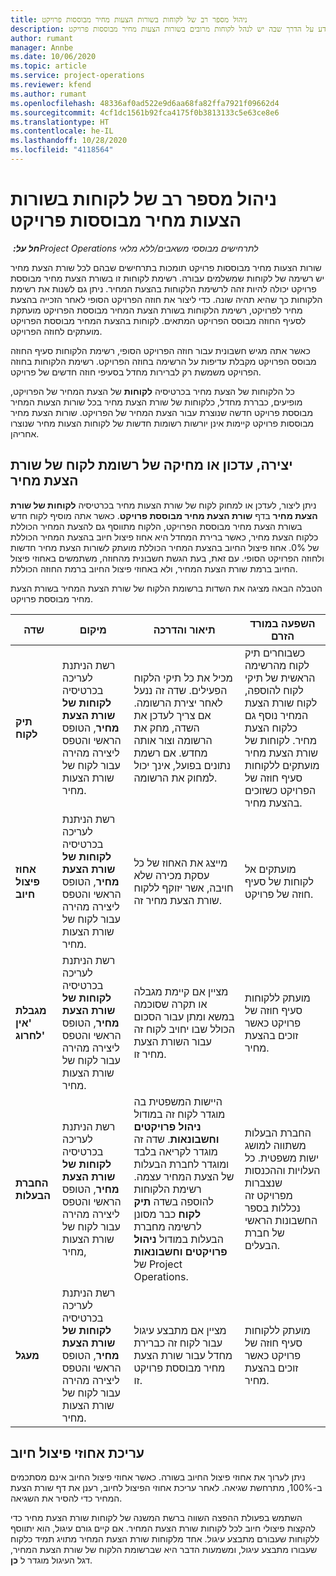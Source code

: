 ```yaml
---
title: ניהול מספר רב של לקוחות בשורות הצעות מחיר מבוססות פרויקט
description: נושא זה מספק מידע על הדרך שבה יש לנהל לקוחות מרובים בשורות הצעות מחיר מבוססות פרויקט.
author: rumant
manager: Annbe
ms.date: 10/06/2020
ms.topic: article
ms.service: project-operations
ms.reviewer: kfend
ms.author: rumant
ms.openlocfilehash: 48336af0ad522e9d6aa68fa82ffa7921f09662d4
ms.sourcegitcommit: 4cf1dc1561b92fca4175f0b3813133c5e63ce8e6
ms.translationtype: HT
ms.contentlocale: he-IL
ms.lasthandoff: 10/28/2020
ms.locfileid: "4118564"
---
```

# <a name="manage-multiple-customers-on-project-based-quote-lines"></a>ניהול מספר רב של לקוחות בשורות הצעות מחיר מבוססות פרויקט

_**חל על:** ‏Project Operations לתרחישים מבוססי משאבים/ללא מלאי_

שורות הצעות מחיר מבוססות פרויקט תומכות בתרחישים שבהם לכל שורת הצעת מחיר יש רשימה של לקוחות שמשלמים עבורה. רשימת לקוחות זו בשורת הצעת מחיר מבוססת פרויקט יכולה להיות זהה לרשימת הלקוחות בהצעת המחיר. ניתן גם לשנות את רשימת הלקוחות כך שהיא תהיה שונה. כדי ליצור את חוזה הפרויקט הסופי לאחר הזכייה בהצעת מחיר לפרויקט, רשימת הלקוחות בשורת הצעת המחיר מבוססת הפרויקט מועתקת לסעיף החוזה מבוסס הפרויקט המתאים. לקוחות בהצעת המחיר מבוססת הפרויקט מועתקים לחוזה הפרויקט.

כאשר אתה מגיש חשבונית עבור חוזה הפרויקט הסופי, רשימת הלקוחות סעיף החוזה מבוסס הפרויקט מקבלת עדיפות על הרשימה בחוזה הפרויקט. רשימת הלקוחות בחוזה הפרויקט משמשת רק לברירות מחדל בסעיפי חוזה חדשים של פרויקט.

כל הלקוחות של הצעת מחיר בכרטיסיה **לקוחות** של הצעת המחיר של הפרויקט, מופיעים, כבררת מחדל, כלקוחות של שורת הצעת מחיר בכל שורות הצעות המחיר מבוססת פרויקט חדשה שנוצרת עבור הצעת המחיר של הפרויקט. שורות הצעת מחיר מבוססות פרויקט קיימות אינן יורשות רשומות חדשות של לקוחות הצעות מחיר שנוצרו אחריהן.

## <a name="create-update-or-delete-a-quote-line-customer-record"></a>יצירה, עדכון או מחיקה של רשומת לקוח של שורת הצעת מחיר

ניתן ליצור, לעדכן או למחוק לקוח של שורת הצעות מחיר בכרטיסיה **לקוחות של שורת הצעת מחיר** בדף **שורת הצעת מחיר מבוססת פרויקט**. כאשר אתה מוסיף לקוח חדש בשורת הצעת מחיר מבוססת הפרויקט, הלקוח מתווסף גם להצעת המחיר הכוללת כלקוח הצעת מחיר, כאשר ברירת המחדל היא אחוז פיצול חיוב בהצעת המחיר הכוללת של 0%. אחוז פיצול החיוב בהצעת המחיר הכוללת מועתק לשורות הצעת מחיר חדשות ולחוזה הפרויקט הסופי. עם זאת, בעת הגשת חשבונית מהחוזה, משתמשים באחוזי פיצול החיוב ברמת שורת הצעת המחיר, ולא באחוזי פיצול החיוב ברמת החוזה הכוללת. 

הטבלה הבאה מציגה את השדות ברשומת הלקוח של שורת הצעת המחיר בשורת הצעת מחיר מבוססת פרויקט.

| שדה | מיקום | תיאור והדרכה | השפעה במורד הזרם |
| --- | --- | --- | --- |
| **תיק לקוח** | רשת הניתנת לעריכה בכרטיסיה **לקוחות של שורת הצעת מחיר**, הטופס הראשי והטפס ליצירה מהירה עבור לקוח של שורת הצעות מחיר. | מכיל את כל תיקי הלקוח הפעילים. שדה זה ננעל לאחר יצירת הרשומה. אם צריך לעדכן את השדה, מחק את הרשומה וצור אותה מחדש. אם רשמת נתונים בפועל, אינך יכול למחוק את הרשומה. | כשבוחרים תיק לקוח מהרשימה הראשית של תיקי לקוח להוספה, לקוח שורת הצעת המחיר נוסף גם כלקוח הצעת מחיר. לקוחות של שורת הצעת מחיר מועתקים ללקוחות סעיף חוזה של הפרויקט כשזוכים בהצעת מחיר. |
| **אחוז פיצול חיוב** | רשת הניתנת לעריכה בכרטיסיה **לקוחות של שורת הצעת מחיר**, הטופס הראשי והטפס ליצירה מהירה עבור לקוח של שורת הצעות מחיר. | מייצג את האחוז של כל עסקת מכירה שלא חויבה, אשר יזוקף ללקוח שורת הצעת מחיר זה. | מועתקים אל לקוחות של סעיף חוזה של פרויקט. |
| **מגבלת 'אין לחרוג'** | רשת הניתנת לעריכה בכרטיסיה **לקוחות של שורת הצעת מחיר**, הטופס הראשי והטפס ליצירה מהירה עבור לקוח של שורת הצעות מחיר. | מציין אם קיימת מגבלה או תקרה שסוכמה במשא ומתן עבור הסכום הכולל שבו יחויב לקוח זה עבור השורת הצעת מחיר זו. | מועתק ללקוחות סעיף חוזה של פרויקט כאשר זוכים בהצעת מחיר. |
| **החברת הבעלות** | רשת הניתנת לעריכה בכרטיסיה **לקוחות של שורת הצעת מחיר**, הטופס הראשי והטפס ליצירה מהירה עבור לקוח של שורת הצעות מחיר, | היישות המשפטית בה מוגדר לקוח זה במודול **ניהול פרויקטים וחשבונאות**. שדה זה מוגדר לקריאה בלבד ומוגדר לחברת הבעלות של הצעת המחיר עצמה. רשימת הלקוחות להוספה בשדה **תיק לקוח** כבר מסונן לרשימה מחברת הבעלות במודול **ניהול פרויקטים וחשבונאות** של Project Operations. | החברת הבעלות משתווה למושג ישות משפטית. כל העלויות וההכנסות שנצברות מפרויקט זה נכללות בספר החשבונות הראשי של חברת הבעלים. |
| **מעגל** | רשת הניתנת לעריכה בכרטיסיה **לקוחות של שורת הצעת מחיר**, הטופס הראשי והטפס ליצירה מהירה עבור לקוח של שורת הצעות מחיר. | מציין אם מתבצע עיגול עבור לקוח זה כברירת מחדל עבור שורת הצעת מחיר מבוססת פרויקט זו. | מועתק ללקוחות סעיף חוזה של פרויקט כאשר זוכים בהצעת מחיר. |

## <a name="edit-billing-split-percentages"></a>עריכת אחוזי פיצול חיוב

ניתן לערוך את אחוזי פיצול החיוב בשורה. כאשר אחוזי פיצול החיוב אינם מסתכמים ב-100%, מתרחשת שגיאה. לאחר עריכת אחוזי הפיצול לחיוב, רענן את דף שורת הצעת המחיר כדי להסיר את השגיאה.

השתמש בפעולת ההפצה השווה ברשת המשנה של לקוחות שורת הצעת מחיר כדי להקצות פיצולי חיוב לכל לקוחות שורת הצעת המחיר. אם קיים גורם עיגול, הוא יתווסף ללקוחות שעבורם מתבצע עיגול. אחד מלקוחות שורת הצעת המחיר מתויג תמיד כלקוח שעבורו מתבצע עיגול, ומשמעות הדבר היא שברשומת הלקוח של שורת הצעת המחיר,  דגל העיגול מוגדר ל **כן**. 
